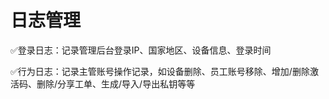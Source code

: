 # 日志管理

✅登录日志：记录管理后台登录IP、国家地区、设备信息、登录时间

✅行为日志：记录主管账号操作记录，如设备删除、员工账号移除、增加/删除激活码、删除/分享工单、生成/导入/导出私钥等等
